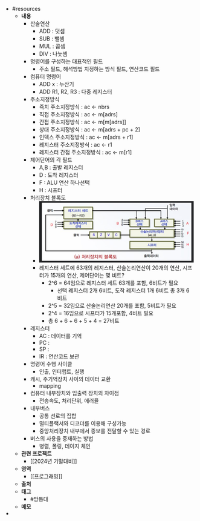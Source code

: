 - #resources
	- **내용**
		- 산술연산
			- ADD : 덧셈
			- SUB : 뺄셈
			- MUL : 곱셈
			- DIV : 나눗셈
		- 명령어를 구성하는 대표적인 필드
			- 주소 필드, 해석방법 지정하는 방식 필드, 연산코드 필드
		- 컴퓨터 명령어
			- ADD x : 누산기
			- ADD R1, R2, R3 : 다중 레지스터
		- 주소지정방식
			- 즉치 주소지정방식 : ac <- nbrs
			- 직접 주소지정방식 : ac <- m[adrs]
			- 간접 주소지정방식 : ac <- m[m[adrs]]
			- 상대 주소지정방식 : ac <- m[adrs + pc + 2]
			- 인덱스 주소지정방식 : ac <- m[adrs + r1]
			- 레지스터 주소지정방식 : ac <- r1
			- 레지스터 간접 주소지정방식 : ac <- m[r1]
		- 제어단어의 각 필드
			- A,B : 출발 레지스터
			- D : 도착 레지스터
			- F : ALU 연산 하나선택
			- H : 시프터
		- 처리장치 블록도
			- ![image.png](../assets/image_1733099344322_0.png)
			- 레지스터 세트에 63개의 레지스터, 산술논리연산이 20개의 연산, 시프터가 15개의 연산, 제어단어는 몇 비트?
				- 2^6 = 64임으로 레지스터 세트 63개를 포함, 6비트가 필요
					- 선택 레지스터 2개 6비트, 도착 레지스터 1개 6비트 총 3개 6비트
				- 2^5 = 32임으로 산술논리연산 20개를 포함, 5비트가 필요
				- 2^4 = 16임으로 시프터가 15개포함, 4비트 필요
				- 총 6 + 6 + 6 + 5 + 4 = 27비트
		- 레지스터
			- AC : 데이터를 기억
			- PC :
			- SP :
			- IR : 연산코드 보관
		- 명령어 수행 사이클
			- 인출, 인터럽트, 실행
		- 캐시, 주기억장치 사이의 데이터 교환
			- mapping
		- 컴퓨터 내부장치와 입출력 장치의 차이점
			- 전송속도, 처리단위, 에러율
		- 내부버스
			- 공통 선로의 집합
			- 멀티플랙서와 디코더를 이용해 구성가능
			- 중앙처리장치 내부에서 종보를 전달할 수 있는 경로
		- 버스의 사용을 중재하는 방법
			- 병렬, 폴링, 데이지 체인
	- **관련 프로젝트**
		- [[2024년 기말대비]]
	- **영역**
		- [[프로그래밍]]
	- **출처**
	- **태그**
		- #방통대
	- **메모**
-